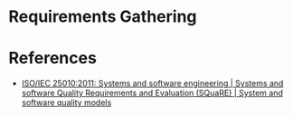 # Requirements Gathering

# References
* [ISO/IEC 25010:2011: Systems and software engineering | Systems and software Quality Requirements and Evaluation (SQuaRE) | System and software quality models](http://www.iso.org/iso/catalogue_detail.htm?csnumber=35733)
